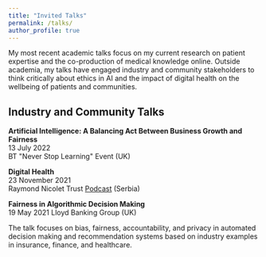 ```yaml
---
title: "Invited Talks"
permalink: /talks/
author_profile: true
---
```


My most recent academic talks focus on my current research on patient expertise and the co-production of medical knowledge online. Outside academia, my talks have engaged industry and community stakeholders to think critically about ethics in AI and the impact of digital health on the wellbeing of patients and communities.  

## Industry and Community Talks  

**Artificial Intelligence: A Balancing Act Between Business Growth and Fairness**  
13 July 2022  
BT "Never Stop Learning" Event (UK)  

**Digital Health**  
23 November 2021  
Raymond Nicolet Trust [Podcast](https://www.youtube.com/watch?v=bTqXZvDHd3A) (Serbia)

**Fairness in Algorithmic Decision Making**  
19 May 2021
Lloyd Banking Group (UK)  

The talk focuses on bias, fairness, accountability, and privacy in automated decision making and recommendation systems based on industry examples in insurance, finance, and healthcare.  



